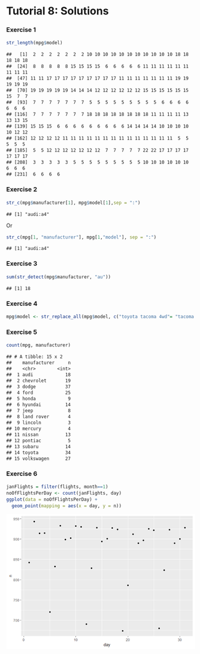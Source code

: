 Tutorial 8: Solutions
================

### Exercise 1

``` r
str_length(mpg$model)
```

    ##   [1]  2  2  2  2  2  2  2 10 10 10 10 10 10 10 10 10 10 10 18 18 18 18 18
    ##  [24]  8  8  8  8  8 15 15 15 15  6  6  6  6  6 11 11 11 11 11 11 11 11 11
    ##  [47] 11 11 17 17 17 17 17 17 17 17 17 11 11 11 11 11 11 11 19 19 19 19 19
    ##  [70] 19 19 19 19 19 14 14 14 12 12 12 12 12 12 15 15 15 15 15 15 15  7  7
    ##  [93]  7  7  7  7  7  7  7  5  5  5  5  5  5  5  5  5  6  6  6  6  6  6  6
    ## [116]  7  7  7  7  7  7  7 18 18 18 18 18 18 18 18 11 11 11 11 13 13 13 15
    ## [139] 15 15 15  6  6  6  6  6  6  6  6  6 14 14 14 14 10 10 10 10 10 12 12
    ## [162] 12 12 12 12 11 11 11 11 11 11 11 11 11 11 11 11 11 11  5  5  5  5  5
    ## [185]  5  5 12 12 12 12 12 12 12  7  7  7  7  7 22 22 17 17 17 17 17 17 17
    ## [208]  3  3  3  3  3  5  5  5  5  5  5  5  5  5 10 10 10 10 10 10  6  6  6
    ## [231]  6  6  6  6

### Exercise 2

``` r
str_c(mpg$manufacturer[1], mpg$model[1],sep = ":")
```

    ## [1] "audi:a4"

Or

``` r
str_c(mpg[1, "manufacturer"], mpg[1,"model"], sep = ":")
```

    ## [1] "audi:a4"

### Exercise 3

``` r
sum(str_detect(mpg$manufacturer, "au"))
```

    ## [1] 18

### Exercise 4

``` r
mpg$model <- str_replace_all(mpg$model, c("toyota tacoma 4wd"= "tacoma 4wd", "new beetle"= "beetle"))
```

### Exercise 5

``` r
count(mpg, manufacturer)
```

    ## # A tibble: 15 x 2
    ##    manufacturer     n
    ##    <chr>        <int>
    ##  1 audi            18
    ##  2 chevrolet       19
    ##  3 dodge           37
    ##  4 ford            25
    ##  5 honda            9
    ##  6 hyundai         14
    ##  7 jeep             8
    ##  8 land rover       4
    ##  9 lincoln          3
    ## 10 mercury          4
    ## 11 nissan          13
    ## 12 pontiac          5
    ## 13 subaru          14
    ## 14 toyota          34
    ## 15 volkswagen      27

### Exercise 6

``` r
janFlights = filter(flights, month==1)
noOfFlightsPerDay <- count(janFlights, day)
ggplot(data = noOfFlightsPerDay) + 
  geom_point(mapping = aes(x = day, y = n))
```

![](Tutorial_8_Solutions_files/figure-markdown_github/unnamed-chunk-8-1.png)
